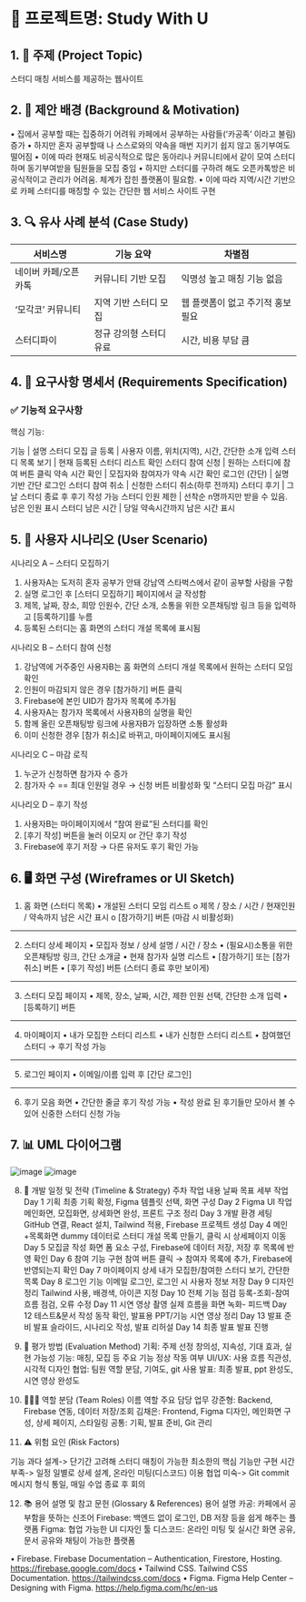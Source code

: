 # 📘 프로젝트명: Study With U

## 1. 🧩 주제 (Project Topic)
스터디 매칭 서비스를 제공하는 웹사이트

## 2. 📌 제안 배경 (Background & Motivation)
•	집에서 공부할 때는 집중하기 어려워 카페에서 공부하는 사람들(‘카공족’ 이라고 불림) 증가
•	하지만 혼자 공부할때 나 스스로와의 약속을 매번 지키기 쉽지 않고 동기부여도 떨어짐
•	이에 따라 현재도 비공식적으로 많은 동아리나 커뮤니티에서 같이 모여 스터디하며 동기부여받을 팀원들을 모집 중임
•	하지만 스터디를 구하려 해도 오픈카톡방은 비공식적이고 관리가 어려움. 체계가 잡힌 플랫폼이 필요함.
•	이에 따라 지역/시간 기반으로 카페 스터디를 매칭할 수 있는 간단한 웹 서비스 사이트 구현

## 3. 🔍 유사 사례 분석 (Case Study)
| 서비스명 | 기능 요약 | 차별점 |
|--------|------|-----------|
| 네이버 카페/오픈카톡 | 커뮤니티 기반 모집 | 익명성 높고 매칭 기능 없음 |
| ‘모각코’ 커뮤니티 | 지역 기반 스터디 모집 | 웹 플랫폼이 없고 주기적 홍보 필요 |
| 스터디파이 | 정규 강의형 스터디 유료 | 시간, 비용 부담 큼 |

## 4. 📄 요구사항 명세서 (Requirements Specification)

### ✅ 기능적 요구사항

핵심 기능:

기능	| 설명
스터디 모집 글 등록	| 사용자 이름, 위치(지역), 시간, 간단한 소개 입력
스터디 목록 보기 |	현재 등록된 스터디 리스트 확인
스터디 참여 신청 | 원하는 스터디에 참여 버튼 클릭
약속 시간 확인 |	모집자와 참여자가 약속 시간 확인 
로그인 (간단)	| 실명 기반 간단 로그인
스터디 참여 취소 | 신청한 스터디 취소(하루 전까지)
스터디 후기 | 그날 스터디 종료 후 후기 작성 가능
스터디 인원 제한 | 선착순 n명까지만 받을 수 있음. 남은 인원 표시
스터디 남은 시간 | 당일 약속시간까지 남은 시간 표시


## 5. 👥 사용자 시나리오 (User Scenario)

시나리오 A – 스터디 모집하기
1.	사용자A는 도저히 혼자 공부가 안돼 강남역 스타벅스에서 같이 공부할 사람을 구함
2.	실명 로그인 후 [스터디 모집하기] 페이지에서 글 작성함
3.	제목, 날짜, 장소, 희망 인원수, 간단 소개, 소통을 위한 오픈채팅방 링크 등을 입력하고 [등록하기]를 누름
4.	등록된 스터디는 홈 화면의 스터디 개설 목록에 표시됨

시나리오 B – 스터디 참여 신청
1.	강남역에 거주중인 사용자B는 홈 화면의 스터디 개설 목록에서 원하는 스터디 모임 확인
2.	인원이 마감되지 않은 경우 [참가하기] 버튼 클릭
3.	Firebase에 본인 UID가 참가자 목록에 추가됨
4.	사용자A는 참가자 목록에서 사용자B의 실명을 확인
5.	함께 올린 오픈채팅방 링크에 사용자B가 입장하면 소통 활성화
6.	이미 신청한 경우 [참가 취소]로 바뀌고, 마이페이지에도 표시됨

시나리오 C – 마감 로직
1.	누군가 신청하면 참가자 수 증가
2.	참가자 수 == 최대 인원일 경우 → 신청 버튼 비활성화 및 “스터디 모집 마감” 표시

시나리오 D – 후기 작성
1.	사용자B는 마이페이지에서 “참여 완료”된 스터디를 확인
2.	[후기 작성] 버튼을 눌러 이모지 or 간단 후기 작성
3.	Firebase에 후기 저장 → 다른 유저도 후기 확인 가능

## 6. 🖥 화면 구성 (Wireframes or UI Sketch)

1.	홈 화면 (스터디 목록)
•	개설된 스터디 모임 리스트
o	제목 / 장소 / 시간 / 현재인원 / 약속까지 남은 시간 표시
o	[참가하기] 버튼 (마감 시 비활성화)
________________________________________
2.	스터디 상세 페이지
•	모집자 정보 / 상세 설명 / 시간 / 장소
•	(필요시)소통을 위한 오픈채팅방 링크, 간단 소개글
•	현재 참가자 실명 리스트
•	[참가하기] 또는 [참가 취소] 버튼
•	[후기 작성] 버튼 (스터디 종료 후만 보이게)
________________________________________

3.	스터디 모집 페이지
•	제목, 장소, 날짜, 시간, 제한 인원 선택, 간단한 소개 입력
•	[등록하기] 버튼
________________________________________
4.	마이페이지
•	내가 모집한 스터디 리스트
•	내가 신청한 스터디 리스트
•	참여했던 스터디 → 후기 작성 가능
________________________________________
5.	로그인 페이지
•	이메일/이름 입력 후 [간단 로그인]
________________________________________
6.	후기 모음 화면
•	간단한 줄글 후기 작성 가능
•	작성 완료 된 후기들만 모아서 볼 수 있어 신중한 스터디 신청 가능


## 7. 📊 UML 다이어그램

![image](https://github.com/user-attachments/assets/97d07aaf-dc05-4602-9cda-ddd3f871f734)
![image](https://github.com/user-attachments/assets/986f8231-512d-4143-be3c-b90f7b9a4109)




8. 📆 개발 일정 및 전략 (Timeline & Strategy)
주차	작업 내용
날짜	목표	세부 작업
Day 1	기획 	최종 기획 확정, Figma 템플릿 선택, 화면 구성
Day 2	Figma UI 작업	메인화면, 모집화면, 상세화면 완성, 프론트 구조 정리 
Day 3	개발 환경 세팅	GitHub 연결, React 설치, Tailwind 적용, Firebase 프로젝트 생성
Day 4	메인+목록화면 	dummy 데이터로 스터디 개설 목록 만들기, 클릭 시 상세페이지 이동
Day 5	모집글 작성 화면	폼 요소 구성, Firebase에 데이터 저장, 저장 후 목록에 반영 확인
Day 6	참여 기능 구현	참여 버튼 클릭 → 참여자 목록에 추가, Firebase에 반영되는지 확인
Day 7	마이페이지 상세	내가 모집한/참여한 스터디 보기, 간단한 목록 
Day 8	로그인 기능 	이메일 로그인, 로그인 시 사용자 정보 저장
Day 9	디자인 정리	Tailwind 사용, 배경색, 아이콘 지정
Day 10	전체 기능 점검	등록-조회-참여 흐름 점검, 오류 수정
Day 11	시연 영상 촬영 	실제 흐름을 화면 녹화- 피드백
Day 12	테스트&문서 작성	동작 확인, 발표용 PPT/기능 시연 영상 정리
Day 13	발표 준비	발표 슬라이드, 시나리오 작성, 발표 리허설
Day 14	최종 발표	발표 진행


9. 🧪 평가 방법 (Evaluation Method)
기획: 주제 선정 창의성, 지속성, 기대 효과, 실현 가능성
기능: 매칭, 모집 등 주요 기능 정상 작동 여부
UI/UX: 사용 흐름 직관성, 시각적 디자인
협업: 팀원 역할 분담, 기여도, git 사용
발표: 최종 발표, ppt 완성도, 시연 영상 완성도


10. 👨‍👩‍👧 역할 분담 (Team Roles)
이름 역할	주요 담당 업무
강준형: Backend, Firebase 연동, 데이터 저장/조회
김채은: Frontend, Figma 디자인, 메인화면 구성, 상세 페이지, 스타일링
공통: 기획, 발표 준비, Git 관리


11. ⚠️ 위험 요인 (Risk Factors)

기능 과다 설계-> 단기간 고려해 스터디 매칭이 가능한 최소한의 핵심 기능만 구현
시간 부족-> 일정 일별로 상세 설계, 온라인 미팅(디스코드) 이용
협업 미숙-> Git commit 메시지 형식 통일, 매일 수업 종료 후 회의 


12. 📚 용어 설명 및 참고 문헌 (Glossary & References)
용어 설명
카공: 카페에서 공부함을 뜻하는 신조어
Firebase: 백엔드 없이 로그인, DB 저장 등을 쉽게 해주는 플랫폼
Figma: 협업 가능한 UI 디자인 툴
디스코드: 온라인 미팅 및 실시간 화면 공유, 문서 공유와 채팅이 가능한 플랫폼

•  Firebase. Firebase Documentation – Authentication, Firestore, Hosting. https://firebase.google.com/docs
•  Tailwind CSS. Tailwind CSS Documentation. https://tailwindcss.com/docs
•  Figma. Figma Help Center – Designing with Figma. https://help.figma.com/hc/en-us

